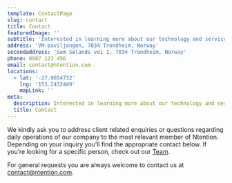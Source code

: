 ```yaml
---
template: ContactPage
slug: contact
title: Contact
featuredImage: ''
subtitle: 'Interested in learning more about our technology and services? Our entire team is available for discussion to ensure you are receiving the best information possible. We are here to help!'
address: 'VM-paviljongen, 7034 Trondheim, Norway'
secondaddress: 'Sem Sælands vei 1, 7034 Trondheim, Norway'
phone: 0987 123 456
email: contact@ntention.com
locations:
  - lat: '-27.9654732'
    lng: '153.2432449'
    mapLink: ''
meta:
  description: Interested in learning more about our technology and services? Our entire team is available for discussion to ensure you are receiving the best information possible. We are here to help!
  title: Contact
---
```


We kindly ask you to address client related enquiries or questions regarding daily operations of our company to the most relevant member of Ntention. Depending on your inquiry you’ll find the appropriate contact below. If you’re looking for a specific person, check out our <a href="about/#team">Team</a>.

For general requests you are always welcome to contact us at <a href="mailto:contact@ntention.com">contact@ntention.com</a>.
